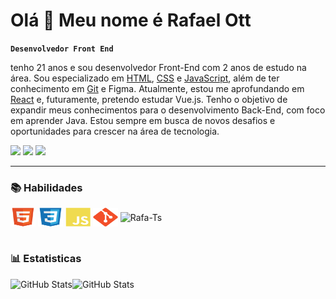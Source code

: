 # Olá 👋 Meu nome é Rafael Ott

**`Desenvolvedor Front End`**

tenho 21 anos e sou desenvolvedor Front-End com 2 anos de estudo na área. Sou especializado em [HTML](https://github.com/rafaelottdev/estudos-html-css), 
[CSS](https://github.com/rafaelottdev/estudos-html-css) e [JavaScript](https://github.com/rafaelottdev/estudos-javascript), além de ter conhecimento em [Git](https://github.com/rafaelottdev/estudos-git-github) e Figma. 
Atualmente, estou me aprofundando em [React]() e, futuramente, pretendo estudar Vue.js. Tenho o objetivo de expandir meus conhecimentos para o desenvolvimento Back-End, com foco em aprender Java. 
Estou sempre em busca de novos desafios e oportunidades para crescer na área de tecnologia.

<div>
  <a href="" target="_blank"><img src="https://img.shields.io/badge/Portfolio-E23237?style=for-the-badge&logo=angularjs&logoColor=white" target="_blank"></a> 
  <a href="" target="_blank"><img src="https://img.shields.io/badge/-LinkedIn-%230077B5?style=for-the-badge&logo=linkedin&logoColor=white" target="_blank"></a>
  <a href="" target="_blank"><img src="https://img.shields.io/badge/Curriculo-FAAB00?style=for-the-badge&logo=angularjs&logoColor=white" target="_blank"></a> 
</div>

___

### 📚 Habilidades

<div style="display: inline_block">
  <img align="center" alt="Rafa-HTML" height="30" width="40" src="https://raw.githubusercontent.com/devicons/devicon/master/icons/html5/html5-original.svg">
  <img align="center" alt="Rafa-CSS" height="30" width="40" src="https://raw.githubusercontent.com/devicons/devicon/master/icons/css3/css3-original.svg">
  <img align="center" alt="Rafa-Js" height="30" width="40" src="https://raw.githubusercontent.com/devicons/devicon/master/icons/javascript/javascript-plain.svg">
  <img align="center" alt="Rafa-Ts" height="30" width="40" src="https://raw.githubusercontent.com/devicons/devicon/master/icons/git/git-plain.svg">
  <img align="center" alt="Rafa-Ts" height="25" width="30" src="https://www.svgrepo.com/show/303210/figma-1-logo.svg">
</div>

<br/>

### 📊 Estatisticas

<div>
  <img src="https://github-readme-stats.vercel.app/api?username=rafaelottdev&show_icons=true&theme=vision-friendly-dark&locale=pt-br" 
    alt="GitHub Stats"
    height="170px"
    align="left" />

  <img src="https://github-readme-stats.vercel.app/api/top-langs/?username=rafaelottdev&layout=compact&theme=vision-friendly-dark&custom_title=Tecnologias&hide=Text" 
    alt="GitHub Stats"
    height="170px"
    align="left" />
</div>



